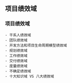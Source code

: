## 项目绩效域
### 项目绩效域
    - 干系人绩效域
    - 团队绩效域
    - 开发方法和项目生命周期模型绩效域
    - 规划绩效域
    - 工作绩效域
    - 交付绩效域
    - 度量绩效域
    - 不确定绩效域
    - 十大知识域 VS 八大绩效域